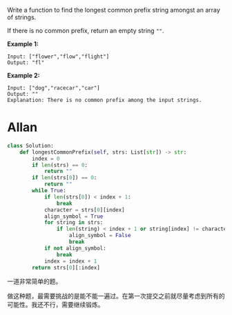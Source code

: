 Write a function to find the longest common prefix string amongst an array of strings.

If there is no common prefix, return an empty string `""`.

**Example 1:**

```
Input: ["flower","flow","flight"]
Output: "fl"
```

**Example 2:**

```
Input: ["dog","racecar","car"]
Output: ""
Explanation: There is no common prefix among the input strings.
```

# Allan

```python
class Solution:
    def longestCommonPrefix(self, strs: List[str]) -> str:
        index = 0
        if len(strs) == 0:
            return ""
        if len(strs[0]) == 0:
            return ""
        while True:
            if len(strs[0]) < index + 1:
                break
            character = strs[0][index]
            align_symbol = True 
            for string in strs:
                if len(string) < index + 1 or string[index] != character:
                    align_symbol = False
                    break
            if not align_symbol:
                break
            index = index + 1
        return strs[0][:index]
```

一道非常简单的题。



做这种题，最需要挑战的是能不能一遍过。在第一次提交之前就尽量考虑到所有的可能性。我还不行，需要继续锻炼。